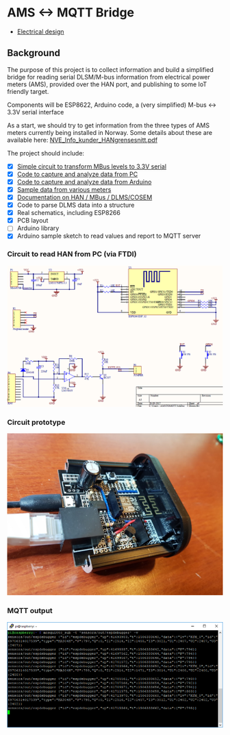 # AMS <-> MQTT Bridge

* [Electrical design](./Electrical)

## Background
The purpose of this project is to collect information and build a simplified bridge for reading serial DLSM/M-bus information from electrical power meters (AMS), provided over the HAN port, and publishing to some IoT friendly target.

Components will be ESP8622, Arduino code, a (very simplified) M-bus <-> 3.3V serial interface

As a start, we should try to get information from the three types of AMS meters currently being installed in Norway. Some details about these are available here: [NVE_Info_kunder_HANgrensesnitt.pdf](Documentation/NVE_Info_kunder_HANgrensesnitt.pdf)

The project should include:
- [x] [Simple circuit to transform MBus levels to 3.3V serial](/Electrical/Simple%20HAN%20to%20FTDI%20Circuit.jpg)
- [x] [Code to capture and analyze data from PC](/Code/HanDebugger)
- [x] [Code to capture and analyze data from Arduino](/Code/ESPDebugger)
- [x] [Sample data from various meters](/Samples)
- [x] [Documentation on HAN / MBus / DLMS/COSEM](/Documentation)
- [X] Code to parse DLMS data into a structure
- [X] Real schematics, including ESP8266
- [X] PCB layout
- [ ] Arduino library
- [X] Arduino sample sketch to read values and report to MQTT server

### Circuit to read HAN from PC (via FTDI)
![Circuit diagram](/Electrical/Schematics.PNG)

### Circuit prototype
![Breadboard](/Electrical/Prototype.jpg)

### MQTT output
![MQTT screenshot](/Electrical/MQTT%20screenshot.png)
